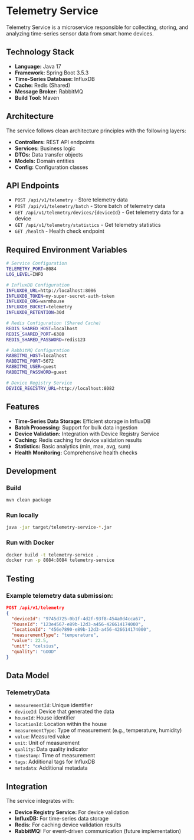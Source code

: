 # Telemetry Service

Telemetry Service is a microservice responsible for collecting, storing, and analyzing time-series sensor data from smart home devices.

## Technology Stack

- **Language:** Java 17
- **Framework:** Spring Boot 3.5.3
- **Time-Series Database:** InfluxDB
- **Cache:** Redis (Shared)
- **Message Broker:** RabbitMQ
- **Build Tool:** Maven

## Architecture

The service follows clean architecture principles with the following layers:
- **Controllers:** REST API endpoints
- **Services:** Business logic
- **DTOs:** Data transfer objects
- **Models:** Domain entities
- **Config:** Configuration classes

## API Endpoints

- `POST /api/v1/telemetry` - Store telemetry data
- `POST /api/v1/telemetry/batch` - Store batch of telemetry data
- `GET /api/v1/telemetry/devices/{deviceId}` - Get telemetry data for a device
- `GET /api/v1/telemetry/statistics` - Get telemetry statistics
- `GET /health` - Health check endpoint

## Required Environment Variables

```bash
# Service Configuration
TELEMETRY_PORT=8084
LOG_LEVEL=INFO

# InfluxDB Configuration
INFLUXDB_URL=http://localhost:8086
INFLUXDB_TOKEN=my-super-secret-auth-token
INFLUXDB_ORG=warmhouse
INFLUXDB_BUCKET=telemetry
INFLUXDB_RETENTION=30d

# Redis Configuration (Shared Cache)
REDIS_SHARED_HOST=localhost
REDIS_SHARED_PORT=6380
REDIS_SHARED_PASSWORD=redis123

# RabbitMQ Configuration
RABBITMQ_HOST=localhost
RABBITMQ_PORT=5672
RABBITMQ_USER=guest
RABBITMQ_PASSWORD=guest

# Device Registry Service
DEVICE_REGISTRY_URL=http://localhost:8082
```

## Features

- **Time-Series Data Storage:** Efficient storage in InfluxDB
- **Batch Processing:** Support for bulk data ingestion
- **Device Validation:** Integration with Device Registry Service
- **Caching:** Redis caching for device validation results
- **Statistics:** Basic analytics (min, max, avg, sum)
- **Health Monitoring:** Comprehensive health checks

## Development

### Build
```bash
mvn clean package
```

### Run locally
```bash
java -jar target/telemetry-service-*.jar
```

### Run with Docker
```bash
docker build -t telemetry-service .
docker run -p 8084:8084 telemetry-service
```

## Testing

### Example telemetry data submission:
```json
POST /api/v1/telemetry
{
  "deviceId": "9745d725-0b1f-4d2f-93f8-454a0d4cca67",
  "houseId": "123e4567-e89b-12d3-a456-426614174000",
  "locationId": "456e7890-e89b-12d3-a456-426614174000",
  "measurementType": "temperature",
  "value": 22.5,
  "unit": "celsius",
  "quality": "GOOD"
}
```

## Data Model

### TelemetryData
- `measurementId`: Unique identifier
- `deviceId`: Device that generated the data
- `houseId`: House identifier
- `locationId`: Location within the house
- `measurementType`: Type of measurement (e.g., temperature, humidity)
- `value`: Measured value
- `unit`: Unit of measurement
- `quality`: Data quality indicator
- `timestamp`: Time of measurement
- `tags`: Additional tags for InfluxDB
- `metadata`: Additional metadata

## Integration

The service integrates with:
- **Device Registry Service:** For device validation
- **InfluxDB:** For time-series data storage
- **Redis:** For caching device validation results
- **RabbitMQ:** For event-driven communication (future implementation) 